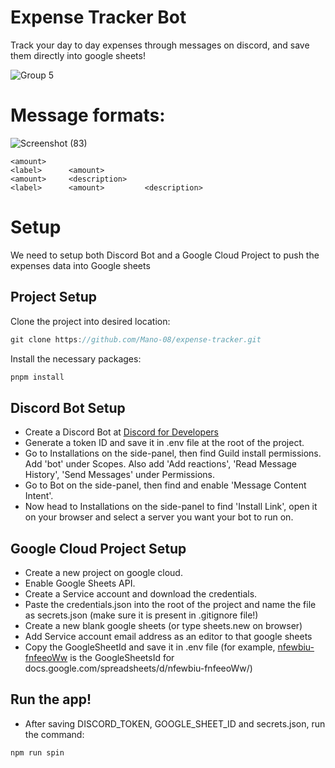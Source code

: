 # Expense Tracker Bot

Track your day to day expenses through messages on discord, and save them directly into google sheets!

![Group 5](https://github.com/user-attachments/assets/1600949b-6296-470b-a639-b68197415e31)


# Message formats:

![Screenshot (83)](https://github.com/user-attachments/assets/16bee645-7452-4270-b876-5dfa0f7d9b73)


```
<amount>
<label>      <amount>
<amount>     <description>
<label>      <amount>         <description>
```

# Setup

We need to setup both Discord Bot and a Google Cloud Project to push the expenses data into Google sheets

## Project Setup

Clone the project into desired location:
```typescript
git clone https://github.com/Mano-08/expense-tracker.git
```

Install the necessary packages:
```typescript
pnpm install
```

## Discord Bot Setup

- Create a Discord Bot at [Discord for Developers](https://discord.com/developers/applications)
- Generate a token ID and save it in .env file at the root of the project.
- Go to Installations on the side-panel, then find Guild install permissions. Add 'bot' under Scopes. Also add 'Add reactions', 'Read Message History', 'Send Messages' under Permissions.
- Go to Bot on the side-panel, then find and enable 'Message Content Intent'.
- Now head to Installations on the side-panel to find 'Install Link', open it on your browser and select a server you want your bot to run on.

## Google Cloud Project Setup

- Create a new project on google cloud.
- Enable Google Sheets API.
- Create a Service account and download the credentials.
- Paste the credentials.json into the root of the project and name the file as secrets.json (make sure it is present in .gitignore file!)
- Create a new blank google sheets (or type sheets.new on browser)
- Add Service account email address as an editor to that google sheets
- Copy the GoogleSheetId and save it in .env file (for example, <u>nfewbiu-fnfeeoWw</u> is the GoogleSheetsId for docs.google.com/spreadsheets/d/nfewbiu-fnfeeoWw/)

## Run the app!

- After saving DISCORD_TOKEN, GOOGLE_SHEET_ID and secrets.json, run the command:
```typescript
npm run spin
```
